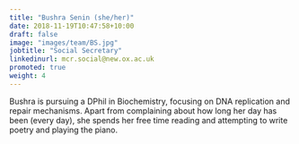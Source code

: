 ```yaml
---
title: "Bushra Senin (she/her)"
date: 2018-11-19T10:47:58+10:00
draft: false
image: "images/team/BS.jpg"
jobtitle: "Social Secretary"
linkedinurl: mcr.social@new.ox.ac.uk
promoted: true
weight: 4
---
```


Bushra is pursuing a DPhil in Biochemistry, focusing on DNA replication and repair mechanisms. Apart from complaining about how long her day has been (every day), she spends her free time reading and attempting to write poetry and playing the piano.


